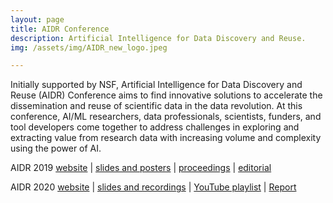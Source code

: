 ```yaml
---
layout: page
title: AIDR Conference
description: Artificial Intelligence for Data Discovery and Reuse.
img: /assets/img/AIDR_new_logo.jpeg

---
```


Initially supported by NSF, Artificial Intelligence for Data Discovery and Reuse (AIDR) Conference aims to find innovative solutions to accelerate the dissemination and reuse of scientific data in the data revolution. At this conference, AI/ML researchers, data professionals, scientists, funders, and tool developers come together to address challenges in exploring and extracting value from research data with increasing volume and complexity using the power of AI.

AIDR 2019
[website](https://events.library.cmu.edu/aidr2019/) |
[slides and posters](https://f1000research.com/collections/aidr) |
[proceedings](https://dl.acm.org/citation.cfm?id=3359115&preflayout=flat) |
[editorial](https://dl.acm.org/action/showFmPdf?doi=10.1145%2F3359115)

AIDR 2020
[website](https://events.library.cmu.edu/aidr2020/) |
[slides and recordings](https://osf.io/tchdq/) |
[YouTube playlist](https://www.youtube.com/playlist?list=PLbkhiRA2P3qJZmr1wjoSzY6c4NcxMVGrv) |
[Report](https://doi.org/10.1184/R1/12092193)


<!-- Every project has a beautiful feature shocase page. It's easy to include images, in a flexible 3-column grid format. Make your photos 1/3, 2/3, or full width.

To give your project a background in the portfolio page, just add the img tag to the front matter like so:

    ---
    layout: page
    title: Project
    description: a project with a background image
    img: /assets/img/12.jpg
    ---


<div class="img_row">
    <img class="col one left" src="{{ site.baseurl }}/assets/img/1.jpg" alt="" title="example image"/>
    <img class="col one left" src="{{ site.baseurl }}/assets/img/2.jpg" alt="" title="example image"/>
    <img class="col one left" src="{{ site.baseurl }}/assets/img/3.jpg" alt="" title="example image"/>
</div>
<div class="col three caption">
    Caption photos easily. On the left, a road goes through a tunnel. Middle, leaves artistically fall in a hipster photoshoot. Right, in another hipster photoshoot, a lumberjack grasps a handful of pine needles.
</div>
<div class="img_row">
    <img class="col three left" src="{{ site.baseurl }}/assets/img/5.jpg" alt="" title="example image"/>
</div>
<div class="col three caption">
    This image can also have a caption. It's like magic.
</div>

You can also put regular text between your rows of images. Say you wanted to write a little bit about your project before you posted the rest of the images. You describe how you toiled, sweated, *bled* for your project, and then.... you reveal it's glory in the next row of images.


<div class="img_row">
    <img class="col two left" src="{{ site.baseurl }}/assets/img/6.jpg" alt="" title="example image"/>
    <img class="col one left" src="{{ site.baseurl }}/assets/img/11.jpg" alt="" title="example image"/>
</div>
<div class="col three caption">
    You can also have artistically styled 2/3 + 1/3 images, like these.
</div>


<br/><br/>


The code is simple. Just add a col class to your image, and another class specifying the width: one, two, or three columns wide. Here's the code for the last row of images above:

<div class="img_row">
    <img class="col two left" src="/img/6.jpg"/>
    <img class="col one left" src="/img/11.jpg"/>
</div> -->
